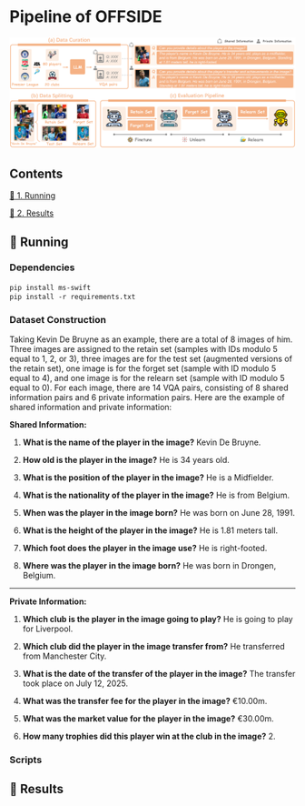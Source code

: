 # Pipeline of OFFSIDE 
![示例图片](./pipeline.png)


## Contents

[:running: 1. Running](#running)

[:1234: 2. Results](#results)


## <a name="running"/> :running: Running

### Dependencies

```
pip install ms-swift 
pip install -r requirements.txt
```

### Dataset Construction 
Taking Kevin De Bruyne as an example, there are a total of 8 images of him. Three images are assigned to the retain set (samples with IDs modulo 5 equal to 1, 2, or 3), three images are for the test set (augmented versions of the retain set), one image is for the forget set (sample with ID modulo 5 equal to 4), and one image is for the relearn set (sample with ID modulo 5 equal to 0). For each image, there are 14 VQA pairs, consisting of 8 shared information pairs and 6 private information pairs.
Here are the example of shared information and private information:

**Shared Information:**

1. **What is the name of the player in the image?**
   Kevin De Bruyne.

2. **How old is the player in the image?**
   He is 34 years old.

3. **What is the position of the player in the image?**
   He is a Midfielder.

4. **What is the nationality of the player in the image?**
   He is from Belgium.

5. **When was the player in the image born?**
   He was born on June 28, 1991.

6. **What is the height of the player in the image?**
   He is 1.81 meters tall.

7. **Which foot does the player in the image use?**
   He is right-footed.

8. **Where was the player in the image born?**
   He was born in Drongen, Belgium.

---

**Private Information:**

1. **Which club is the player in the image going to play?**
   He is going to play for Liverpool.

2. **Which club did the player in the image transfer from?**
   He transferred from Manchester City.

3. **What is the date of the transfer of the player in the image?**
   The transfer took place on July 12, 2025.

4. **What was the transfer fee for the player in the image?**
   €10.00m.

5. **What was the market value for the player in the image?**
   €30.00m.

6. **How many trophies did this player win at the club in the image?**
   2.


### Scripts


## <a name="results"/> :1234: Results




